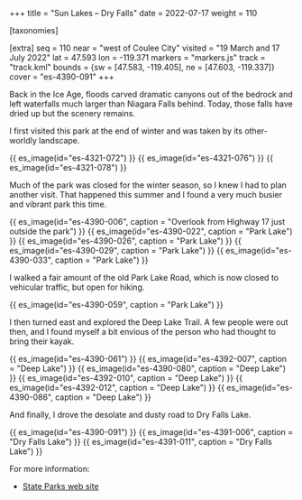 +++
title = "Sun Lakes – Dry Falls"
date = 2022-07-17
weight = 110

[taxonomies]

[extra]
seq = 110
near = "west of Coulee City"
visited = "19 March and 17 July 2022"
lat = 47.593
lon = -119.371
markers = "markers.js"
track = "track.kml"
bounds = {sw = [47.583, -119.405], ne = [47.603, -119.337]}
cover = "es-4390-091"
+++

Back in the Ice Age, floods carved dramatic canyons out of the bedrock and left waterfalls much larger than Niagara Falls behind. Today, those falls have dried up but the scenery remains.

<!-- more -->

I first visited this park at the end of winter and was taken by its other-worldly landscape.

{{ es_image(id="es-4321-072") }}
{{ es_image(id="es-4321-076") }}
{{ es_image(id="es-4321-078") }}

Much of the park was closed for the winter season, so I knew I had to plan another visit. That happened this summer and I found a very much busier and vibrant park this time.

{{ es_image(id="es-4390-006", caption = "Overlook from Highway 17 just outside the park") }}
{{ es_image(id="es-4390-022", caption = "Park Lake") }}
{{ es_image(id="es-4390-026", caption = "Park Lake") }}
{{ es_image(id="es-4390-029", caption = "Park Lake") }}
{{ es_image(id="es-4390-033", caption = "Park Lake") }}

I walked a fair amount of the old Park Lake Road, which is now closed to vehicular traffic, but open for hiking.

{{ es_image(id="es-4390-059", caption = "Park Lake") }}

I then turned east and explored the Deep Lake Trail. A few people were out then, and I found myself a bit envious of the person who had thought to bring their kayak.

{{ es_image(id="es-4390-061") }}
{{ es_image(id="es-4392-007", caption = "Deep Lake") }}
{{ es_image(id="es-4390-080", caption = "Deep Lake") }}
{{ es_image(id="es-4392-010", caption = "Deep Lake") }}
{{ es_image(id="es-4392-012", caption = "Deep Lake") }}
{{ es_image(id="es-4390-086", caption = "Deep Lake") }}

And finally, I drove the desolate and dusty road to Dry Falls Lake.

{{ es_image(id="es-4390-091") }}
{{ es_image(id="es-4391-006", caption = "Dry Falls Lake") }}
{{ es_image(id="es-4391-011", caption = "Dry Falls Lake") }}

For more information:

* [State Parks web site](https://www.parks.wa.gov/298/Sun-Lakes-Dry-Falls)

